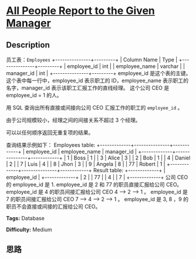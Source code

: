 # [All People Report to the Given Manager][title]

## Description

员工表：`Employees`
            +---------------+---------+    | Column Name   | Type    |    +---------------+---------+    | employee_id   | int     |    | employee_name | varchar |    | manager_id    | int     |    +---------------+---------+    employee_id 是这个表的主键。    这个表中每一行中，employee_id 表示职工的 ID，employee_name 表示职工的名字，manager_id 表示该职工汇报工作的直线经理。    这个公司 CEO 是 employee_id = 1 的人。    



用 SQL 查询出所有直接或间接向公司 CEO 汇报工作的职工的 `employee_id` 。

由于公司规模较小，经理之间的间接关系不超过 3 个经理。

可以以任何顺序返回无重复项的结果。

查询结果示例如下：
            Employees table:    +-------------+---------------+------------+    | employee_id | employee_name | manager_id |    +-------------+---------------+------------+    | 1           | Boss          | 1          |    | 3           | Alice         | 3          |    | 2           | Bob           | 1          |    | 4           | Daniel        | 2          |    | 7           | Luis          | 4          |    | 8           | Jhon          | 3          |    | 9           | Angela        | 8          |    | 77          | Robert        | 1          |    +-------------+---------------+------------+        Result table:    +-------------+    | employee_id |    +-------------+    | 2           |    | 77          |    | 4           |    | 7           |    +-------------+        公司 CEO 的 employee_id 是 1.    employee_id 是 2 和 77 的职员直接汇报给公司 CEO。    employee_id 是 4 的职员间接汇报给公司 CEO 4 --> 2 --> 1 。    employee_id 是 7 的职员间接汇报给公司 CEO 7 --> 4 --> 2 --> 1 。    employee_id 是 3, 8 ，9 的职员不会直接或间接的汇报给公司 CEO。     


**Tags:** Database

**Difficulty:** Medium

## 思路

[title]: https://leetcode-cn.com/problems/all-people-report-to-the-given-manager
